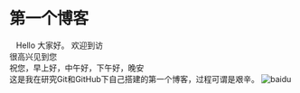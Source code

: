 第一个博客
====
    Hello 大家好。
    欢迎到访  
    很高兴见到您  
    祝您，早上好，中午好，下午好，晚安  
    这是我在研究Git和GitHub下自己搭建的第一个博客，过程可谓是艰辛。
    ![baidu](http://www.baidu.com/img/bdlogo.gif "百度logo") 
